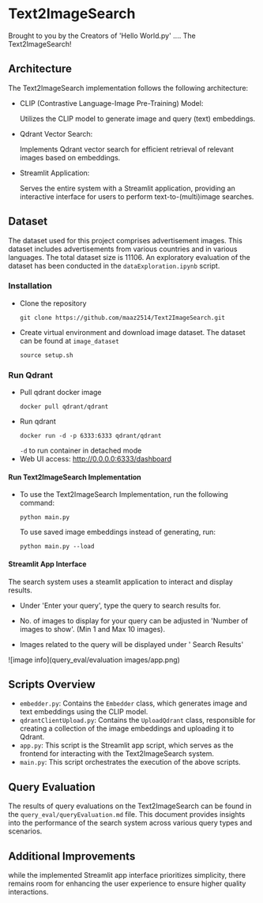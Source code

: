 # Text2ImageSearch


Brought to you by the Creators of 'Hello World.py'  .... The Text2ImageSearch! 
## Architecture
The Text2ImageSearch implementation follows the following architecture:

* CLIP (Contrastive Language-Image Pre-Training) Model:

    Utilizes the CLIP model to generate image and query (text) embeddings.
* Qdrant Vector Search:

    Implements Qdrant vector search for efficient retrieval of relevant images based on embeddings.
* Streamlit Application:

    Serves the entire system with a Streamlit application, providing an interactive interface for users to perform text-to-(multi)image searches.

## Dataset 
The dataset used for this project comprises advertisement images. This dataset includes advertisements from various countries and in various languages. The total dataset size is 11106. An exploratory evaluation of the dataset has been conducted in the `dataExploration.ipynb` script.

### Installation
* Clone the repository
    ```
    git clone https://github.com/maaz2514/Text2ImageSearch.git
    ```
* Create virtual environment and download image dataset. The dataset can be found at `image_dataset`
    ```
    source setup.sh
    ```
### Run Qdrant
* Pull qdrant docker image 
    ```
    docker pull qdrant/qdrant
    ```
* Run qdrant 
    ```
    docker run -d -p 6333:6333 qdrant/qdrant
     ```
     `-d` to run container in detached mode
* Web UI access: http://0.0.0.0:6333/dashboard

#### Run Text2ImageSearch Implementation
* To use the Text2ImageSearch Implementation, run the following command:

    ```
    python main.py 
    ```
    To use saved image embeddings instead of generating, run:

    ```
    python main.py --load
    ```

#### Streamlit App Interface
The search system uses a steamlit application to interact and display results.

* Under 'Enter your query', type the query to search results for.

* No. of images to display for your query can be adjusted in 'Number of images to show'. (Min 1 and Max 10 images).

* Images related to the query will be displayed under ' Search Results'

![image info](query_eval/evaluation images/app.png)


## Scripts Overview
* `embedder.py`: Contains the `Embedder` class, which generates image and text embeddings using the CLIP model.
* `qdrantClientUpload.py`: Contains the `UploadQdrant` class, responsible for creating a collection of the image embeddings and uploading it to Qdrant.
* `app.py`: This script is the Streamlit app script, which serves as the frontend for interacting with the Text2ImageSearch system.
* `main.py`: This script orchestrates the execution of the above scripts.

## Query Evaluation
The results of query evaluations on the Text2ImageSearch can be found in the `query_eval/queryEvaluation.md` file. This document provides insights into the performance of the search system across various query types and scenarios.

## Additional Improvements
while the implemented Streamlit app interface prioritizes simplicity, there remains room for enhancing the user experience to ensure higher quality interactions.
